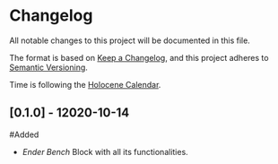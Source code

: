 # Changelog
All notable changes to this project will be documented in this file.

The format is based on [Keep a Changelog](https://keepachangelog.com/en/1.0.0/),
and this project adheres to [Semantic Versioning](https://semver.org/spec/v2.0.0.html).

Time is following the [Holocene Calendar](https://en.wikipedia.org/wiki/Holocene_calendar).

## [0.1.0] - 12020-10-14
#Added
- _Ender Bench_ Block with all its functionalities.
